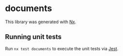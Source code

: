 # documents

This library was generated with [Nx](https://nx.dev).

## Running unit tests

Run `nx test documents` to execute the unit tests via [Jest](https://jestjs.io).
